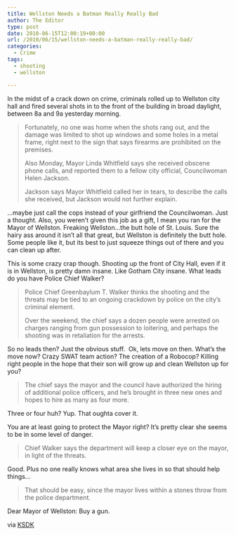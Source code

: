 ```yaml
---
title: Wellston Needs a Batman Really Really Bad
author: The Editor
type: post
date: 2010-06-15T12:00:19+00:00
url: /2010/06/15/wellston-needs-a-batman-really-really-bad/
categories:
  - Crime
tags:
  - shooting
  - wellston

---
```

In the midst of a crack down on crime, criminals rolled up to Wellston city hall and fired several shots in to the front of the building in broad daylight, between 8a and 9a yesterday morning.

> Fortunately, no one was home when the shots rang out, and the damage was limited to shot up windows and some holes in a metal frame, right next to the sign that says firearms are prohibited on the premises.
> 
> Also Monday, Mayor Linda Whitfield says she received obscene phone calls, and reported them to a fellow city official, Councilwoman Helen Jackson.
> 
> Jackson says Mayor Whitfield called her in tears, to describe the calls she received, but Jackson would not further explain.

&#8230;maybe just call the cops instead of your girlfriend the Councilwoman. Just a thought. Also, you weren&#8217;t given this job as a gift, I mean you ran for the Mayor of Wellston. Freaking Wellston&#8230;the butt hole of St. Louis. Sure the hairy ass around it isn&#8217;t all that great, but Wellston is definitely the butt hole. Some people like it, but its best to just squeeze things out of there and you can clean up after.

This is some crazy crap though. Shooting up the front of City Hall, even if it is in Wellston, is pretty damn insane. Like Gotham City insane. What leads do you have Police Chief Walker?

> Police Chief Greenbaylum T. Walker thinks the shooting and the threats may be tied to an ongoing crackdown by police on the city&#8217;s criminal element.
> 
> Over the weekend, the chief says a dozen people were arrested on charges ranging from gun possession to loitering, and perhaps the shooting was in retaliation for the arrests.

So no leads then? Just the obvious stuff.  Ok, lets move on then. What&#8217;s the move now? Crazy SWAT team action? The creation of a Robocop? Killing right people in the hope that their son will grow up and clean Wellston up for you?

> The chief says the mayor and the council have authorized the hiring of additional police officers, and he&#8217;s brought in three new ones and hopes to hire as many as four more.

Three or four huh? Yup. That oughta cover it.

You are at least going to protect the Mayor right? It&#8217;s pretty clear she seems to be in some level of danger.

> Chief Walker says the department will keep a closer eye on the mayor, in light of the threats.

Good. Plus no one really knows what area she lives in so that should help things&#8230;

> That should be easy, since the mayor lives within a stones throw from the police department.

Dear Mayor of Wellston: Buy a gun.

via <a href="http://www.ksdk.com/news/local/story.aspx?storyid=204216&catid=3" target="_blank">KSDK</a>